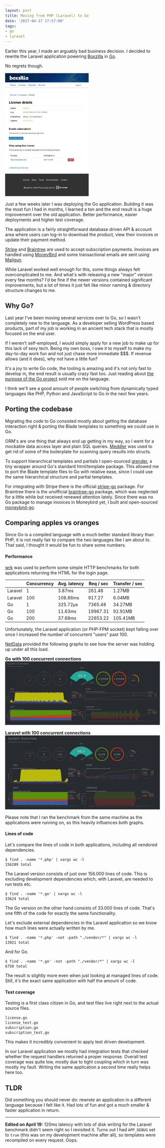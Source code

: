 ```yaml
---
layout: post
title: Moving from PHP (Laravel) to Go
date: '2017-04-17 17:57:00'
tags:
- go
- laravel
---
```


Earlier this year, I made an arguably bad business decision. I decided to rewrite the Laravel application powering [Boxzilla](https://platform.boxzillaplugin.com/) in [Go](https://golang.org/). 

No regrets though. 

<img style="height: 400px; width: auto;" class="desktop-pull-right small-margin" src="/media/2017-04-boxzilla-platform.jpg">

Just a few weeks later I was deploying the Go application. Building it was the most fun I had in months, I learned a ton and the end result is a huge improvement over the old application. Better performance, easier deployments and higher test coverage. 

The application is a fairly straightforward database driven API & account area where users can log-in to download the product, view their invoices or update their payment method.

[Stripe](https://stripe.com/) and [Braintree](https://www.braintreepayments.com/) are used to accept subscription payments. Invoices are handled using [MoneyBird](https://www.moneybird.com/) and some transactional emails are sent using [Mailgun](https://www.mailgun.com/).

While Laravel worked well enough for this, some things always felt overcomplicated to me. And what's with releasing a new "major" version every few months? I'd be fine if the newer versions contained significant improvements, but a lot of times it just felt like minor naming & directory structure changes to me. 

## Why Go?

Last year I've been moving several services over to Go, so I wasn't completely new to the language. As a developer selling WordPress based products, part of my job is working in an ancient tech stack that is mostly focused on the end user.

If I weren't self-employed, I would simply apply for a new job to make up for this lack of sexy tech. Being my own boss, I owe it to myself to make my day-to-day work fun and not just chase more immediate $$$. If revenue allows (and it does), why not have a little fun?

It's a joy to write Go code, the tooling is amazing and it's not only fast to develop in, the end result is usually crazy fast too. Just reading about [the purpose of the Go project](https://golang.org/doc/faq#What_is_the_purpose_of_the_project) sold me on the language. 

I think we'll see a good amount of people switching from dynamically typed languages like PHP, Python and JavaScript to Go in the next few years.

## Porting the codebase

Migrating the code to Go consisted mostly about getting the database interaction right & porting the Blade templates to something we could use in Go. 

ORM's are one thing that always end up getting in my way, so I went for a mockable data access layer and plain SQL queries. [Meddler](https://github.com/russross/meddler) was used to get rid of some of the boilerplate for scanning query results into structs.

To support hierarchical templates and partials I open-sourced [grender](https://github.com/dannyvankooten/grender), a tiny wrapper around Go's standard html/template package. This allowed me to port the Blade template files to Go with relative ease, since I could use the same hierarchical structure and partial templates.

For integrating with Stripe there is the official [stripe-go](https://github.com/stripe/stripe-go) package. For Braintree there is the unofficial [braintree-go](https://github.com/lionelbarrow/braintree-go) package, which was neglected for a little while but received renewed attention lately. Since there was no Go package to manage invoices in Moneybird yet, I built and open-sourced [moneybird-go](https://github.com/dannyvankooten/moneybird-go).

## Comparing apples vs oranges

Since Go is a compiled language with a much better standard library than PHP, it is not really fair to compare the two languages like I am about to. That said, I thought it would be fun to share some numbers.

#### Performance

[wrk](https://github.com/wg/wrk) was used to perform some simple HTTP benchmarks for both applications returning the HTML for the login page. 

| | Concurrency | Avg. latency  | Req / sec   | Transfer / sec  |
|---|---|---|---|---|
| Laravel | 1  | 3.87ms | 261.48 | 1.27MB |
| Laravel | 100 | 108.86ms | 917.27 | 6.04MB |
| Go | 1 | 325.72μs | 7365.48 | 34.27MB |
| Go | 100 | 11.63ms | 19967.31 | 92.91MB |
| Go | 200 | 37.68ms | 22653.22 | 105.41MB | 

Unfortunately, the Laravel application (or PHP-FPM socket) kept falling over once I increased the number of concurrent "users" past 100.

[NetData](https://my-netdata.io/) provided the following graphs to see how the server was holding up under all this load. 

**Go with 100 concurrent connections**
[![Go with 100 concurrent connections](/media/2017-benchmark-go-c100.jpg)](/media/2017-benchmark-go-c100.jpg)

**Laravel with 100 concurrent connections**
[![Laravel with 100 concurrent connections](/media/2017-benchmark-laravel-c100.jpg)](/media/2017-benchmark-laravel-c100.jpg)

Please note that I ran the benchmark from the same machine as the applications were running on, so this heavily influences both graphs. 

#### Lines of code

Let's compare the lines of code in both applications, including all vendored dependencies.

```
$ find . -name '*.php' | xargs wc -l
156289 total
```

The Laravel version consists of just over 156.000 lines of code. This is excluding development dependencies which, with Laravel, are needed to run tests etc.

```
$ find . -name '*.go' | xargs wc -l
33624 total
```

The Go version on the other hand consists of 33.000 lines of code. That's one fifth of the code for exactly the same functionality.

Let's exclude external dependencies in the Laravel application so we know how much lines were actually written by me. 

```
$ find . -name '*.php' -not -path "./vendor/*" | xargs wc -l
13921 total
```

And for Go.

```
$ find . -name '*.go' -not -path "./vendor/*" | xargs wc -l
6750 total
```

The result is slightly more even when just looking at managed lines of code. Still, it's the exact same application with half the amount of code.  

#### Test coverage

Testing is a first class citizen in Go, and test files live right next to the actual source files. 

```
license.go
license_test.go
subscription.go
subscription_test.go
```

This makes it incredibly convenient to apply test driven development. 

In our Laravel application we mostly had integration tests that checked whether the request handlers returned a proper response. Overall test coverage was quite low, mostly due to tight coupling which in turn was mostly my fault. Writing the same application a second time really helps here too.

## TLDR

Did something you should never do: rewrote an application in a different language because I felt like it. Had lots of fun and got a much smaller & faster application in return. 

----------

**Edited on April 19:** 120ms latency with lots of disk writing for the Laravel benchmark didn't seem right so I revisited it. Turns out I had `APP_DEBUG` set to `true` (this was on my development machine after all), so templates were recompiled on every request. Oops.



